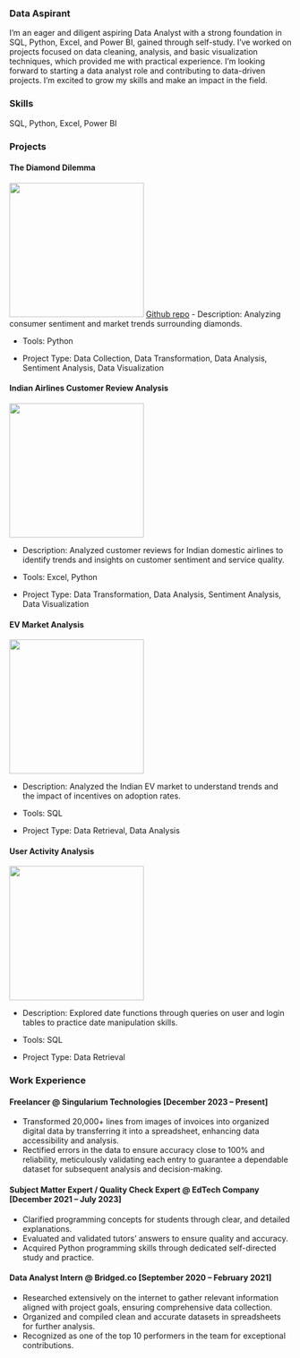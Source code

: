 ### Data Aspirant
I’m an eager and diligent aspiring Data Analyst with a strong foundation in SQL, Python, Excel, and Power BI, gained through self-study. I’ve worked on projects focused on data cleaning, analysis, and basic visualization techniques, which provided me with practical experience. I’m looking forward to starting a data analyst role and contributing to data-driven projects. I’m excited to grow my skills and make an impact in the field.

### Skills
SQL, Python, Excel, Power BI

### Projects

#### The Diamond Dilemma
<img src="https://github.com/user-attachments/assets/c0ef73f9-a84e-4aec-89f1-7e1656e237b8" width="240">
<a href="https://github.com/dimpleyadav/diamond_dilemma.git" target="_blank"> Github repo</a>
- Description: Analyzing consumer sentiment and market trends surrounding diamonds.

- Tools: Python

- Project Type: Data Collection, Data Transformation, Data Analysis, Sentiment Analysis, Data Visualization

#### Indian Airlines Customer Review Analysis
<img src="https://github.com/user-attachments/assets/5934e1e4-e806-4417-9794-f30491ce3d2c" width="240">

- Description: Analyzed customer reviews for Indian domestic airlines to identify trends and insights on customer sentiment and service quality.

- Tools: Excel, Python

- Project Type: Data Transformation, Data Analysis, Sentiment Analysis, Data Visualization

#### EV Market Analysis
<img src="https://github.com/user-attachments/assets/e403b5e4-91bd-4d13-a679-7bc7b987bd07" width="240">

- Description: Analyzed the Indian EV market to understand trends and the impact of incentives on adoption rates.

- Tools: SQL

- Project Type: Data Retrieval, Data Analysis

#### User Activity Analysis
<img src="https://github.com/user-attachments/assets/c6791572-76e3-467e-9dd1-b9417fe9b7fa" width="240">

- Description: Explored date functions through queries on user and login tables to practice date manipulation skills.

- Tools: SQL

- Project Type: Data Retrieval

### Work Experience
#### Freelancer @ Singularium Technologies [December 2023 – Present]
- Transformed 20,000+ lines from images of invoices into organized digital data by transferring it into a spreadsheet, enhancing data accessibility and analysis.
- Rectified errors in the data to ensure accuracy close to 100% and reliability, meticulously validating each entry to guarantee a dependable dataset for subsequent analysis and decision-making.

#### Subject Matter Expert / Quality Check Expert @ EdTech Company [December 2021 – July 2023]
- Clarified programming concepts for students through clear, and detailed explanations.
- Evaluated and validated tutors’ answers to ensure quality and accuracy.
- Acquired Python programming skills through dedicated self-directed study and practice.
  
#### Data Analyst Intern @ Bridged.co [September 2020 – February 2021]
- Researched extensively on the internet to gather relevant information aligned with project goals, ensuring comprehensive data collection.
- Organized and compiled clean and accurate datasets in spreadsheets for further analysis.
- Recognized as one of the top 10 performers in the team for exceptional contributions.
